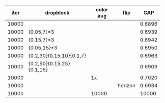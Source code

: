 | iter  | dropblock                 | color aug | flip    | GAP    |
| ------| ------------------------- | --------- | ------- | ------ |
| 10000 |                           |           |         | 0.6896 |
| 10000 | {0.05,7}*3                |           |         | 0.6939 |
| 10000 | {0.15,7}*3                |           |         | 0.6942 |
| 10000 | {0.05,15}*3               |           |         | 0.6950 |
| 10000 | {0.2,30}{0.15,10}{0.1,7}  |           |         | 0.6963 |
| 10000 | {0.2,50}{0.15,25}{0.1,15} |           |         | 0.6909 |
| 10000 |                           | 1x        |         | 0.7020 |
| 10000 |                           |           | horizon | 0.6934 |
| 10000 |                           | 10000     |         | 10000  |